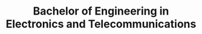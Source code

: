 ---
type: academic
index: 1
title: Bachelor of Engineering in Electronics and Telecommunications
company: Ho Chi Minh City University of Technology (HCMUT)
timeline: September 2008 - January 2013
based: Ho Chi Minh City
---